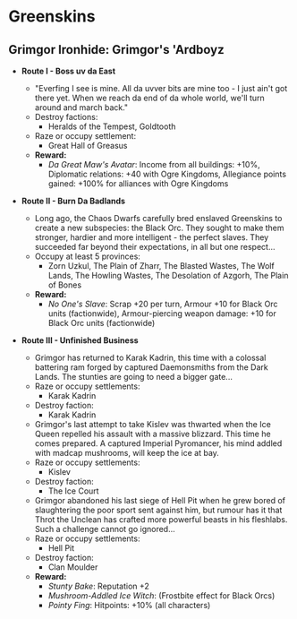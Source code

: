 # Greenskins

## Grimgor Ironhide: Grimgor's 'Ardboyz

* **Route I - Boss uv da East**
  * "Everfing I see is mine. All da uvver bits are mine too - I just ain't got there yet. When we reach da end of da 
  whole world, we'll turn around and march back."
  * Destroy factions:
    * Heralds of the Tempest, Goldtooth
  * Raze or occupy settlement:
    * Great Hall of Greasus
  * **Reward:**
    * _Da Great Maw's Avatar_: Income from all buildings: +10%, Diplomatic relations: +40 with Ogre Kingdoms, Allegiance 
    points gained: +100% for alliances with Ogre Kingdoms

* **Route II - Burn Da Badlands**
  * Long ago, the Chaos Dwarfs carefully bred enslaved Greenskins to create a new subspecies: the Black Orc. They sought 
  to make them stronger, hardier and more intelligent - the perfect slaves. They succeeded far beyond their 
  expectations, in all but one respect...
  * Occupy at least 5 provinces:
    * Zorn Uzkul, The Plain of Zharr, The Blasted Wastes, The Wolf Lands, The Howling Wastes, The Desolation of Azgorh, 
    The Plain of Bones
  * **Reward:**
    * _No One's Slave_: Scrap +20 per turn, Armour +10 for Black Orc units (factionwide), Armour-piercing weapon damage: 
    +10 for Black Orc units (factionwide)

* **Route III - Unfinished Business**
  * Grimgor has returned to Karak Kadrin, this time with a colossal battering ram forged by captured Daemonsmiths from 
  the Dark Lands. The stunties are going to need a bigger gate...
  * Raze or occupy settlements: 
    * Karak Kadrin
  * Destroy faction: 
    * Karak Kadrin
  * Grimgor's last attempt to take Kislev was thwarted when the Ice Queen repelled his assault with a massive blizzard. 
  This time he comes prepared. A captured Imperial Pyromancer, his mind addled with madcap mushrooms, will keep the ice 
  at bay.
  * Raze or occupy settlements: 
    * Kislev
  * Destroy faction: 
    * The Ice Court
  * Grimgor abandoned his last siege of Hell Pit when he grew bored of slaughtering the poor sport sent against him, but 
  rumour has it that Throt the Unclean has crafted more powerful beasts in his fleshlabs. Such a challenge cannot go 
  ignored...
  * Raze or occupy settlements: 
    * Hell Pit
  * Destroy faction: 
    * Clan Moulder
  * **Reward:**
    * _Stunty Bake_: Reputation +2
    * _Mushroom-Addled Ice Witch_: (Frostbite effect for Black Orcs)
    * _Pointy Fing_: Hitpoints: +10% (all characters)
